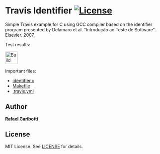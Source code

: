 Travis Identifier [![License][license-img]][license-url]
=
Simple Travis example for C using GCC compiler based on the identifier program presented by Delamaro et al. "Introdução ao Teste de Software". Elsevier. 2007.

Test results:

[<img alt="Build Status" src="https://travis-ci.org/guibronzatti/WarmUpTest.svg?branch=main" height="40">][travis-url]

Important files:

* [identifier.c](identifier.c)
* [Makefile](Makefile)
* [.travis.yml](.travis.yml)


Author
------
[**Rafael Garibotti**](https://br.linkedin.com/in/rafaelgaribotti)


License
-------
MIT License. See [LICENSE](LICENSE) for details.

[main-url]: https://github.com/guibronzatti/WarmUpTest
[readme-url]: https://github.com/guibronzatti/WarmUpTest/blob/main/README.md
[license-url]: https://github.com/guibronzatti/WarmUpTest/blob/main/LICENSE
[license-img]: https://img.shields.io/github/license/rsp/travis-hello-modern-cpp.svg
[travis-url]: https://travis-ci.org/guibronzatti/WarmUpTest
[travis-img]: https://travis-ci.org/guibronzatti/WarmUpTest.svg?branch=master
[github-follow-url]: https://github.com/guibronzatti
